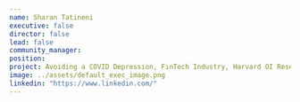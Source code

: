 ```yaml
---
name: Sharan Tatineni
executive: false
director: false
lead: false
community_manager:   
position:  
project: Avoiding a COVID Depression, FinTech Industry, Harvard OI Research
image: ../assets/default_exec_image.png
linkedin: "https://www.linkedin.com/"
---
```

